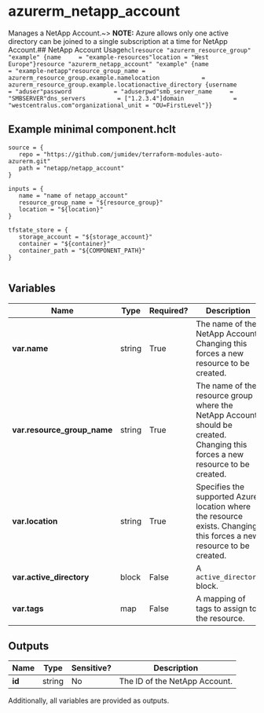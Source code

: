 # azurerm_netapp_account

Manages a NetApp Account.~> **NOTE:** Azure allows only one active directory can be joined to a single subscription at a time for NetApp Account.## NetApp Account Usage```hclresource "azurerm_resource_group" "example" {name     = "example-resources"location = "West Europe"}resource "azurerm_netapp_account" "example" {name                = "example-netapp"resource_group_name = azurerm_resource_group.example.namelocation            = azurerm_resource_group.example.locationactive_directory {username            = "aduser"password            = "aduserpwd"smb_server_name     = "SMBSERVER"dns_servers         = ["1.2.3.4"]domain              = "westcentralus.com"organizational_unit = "OU=FirstLevel"}}```

## Example minimal component.hclt

```hcl
source = {
   repo = "https://github.com/jumidev/terraform-modules-auto-azurerm.git" 
   path = "netapp/netapp_account" 
}

inputs = {
   name = "name of netapp_account" 
   resource_group_name = "${resource_group}" 
   location = "${location}" 
}

tfstate_store = {
   storage_account = "${storage_account}" 
   container = "${container}" 
   container_path = "${COMPONENT_PATH}" 
}


```

## Variables

| Name | Type | Required? |  Description |
| ---- | ---- | --------- |  ----------- |
| **var.name** | string | True | The name of the NetApp Account. Changing this forces a new resource to be created. | 
| **var.resource_group_name** | string | True | The name of the resource group where the NetApp Account should be created. Changing this forces a new resource to be created. | 
| **var.location** | string | True | Specifies the supported Azure location where the resource exists. Changing this forces a new resource to be created. | 
| **var.active_directory** | block | False | A `active_directory` block. | 
| **var.tags** | map | False | A mapping of tags to assign to the resource. | 



## Outputs

| Name | Type | Sensitive? | Description |
| ---- | ---- | --------- | --------- |
| **id** | string | No  | The ID of the NetApp Account. | 

Additionally, all variables are provided as outputs.
